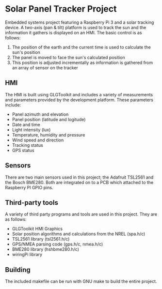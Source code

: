 # Solar Panel Tracker Project

Embedded systems project featuring a Raspberry Pi 3 and a solar tracking device. A two-axis (pan & tilt) platform is used to track the sun and the information it gathers is displayed on an HMI. The basic control is as follows:

  1. The position of the earth and the current time is used to calculate the sun's position
  2. The panel is moved to face the sun's calculated position
  3. This position is adjusted incrementally as information is gathered from an array of sensor on the tracker
 
 
## HMI

The HMI is built using GLGToolkit and includes a variety of measurements and parameters provided by the development platform. These parameters include:
  * Panel azimuth and elevation
  * Panel position (latitude and logitude)
  * Date and time
  * Light intensity (lux)
  * Temperature, humidity and pressure
  * Wind speed and direction
  * Tracking status
  * GPS status
  
## Sensors

There are two main sensors used in this project; the Adafruit TSL2561 and the Bosch BME280. Both are integrated on to a PCB which attached to the Raspberry PI GPIO pins.

## Third-party tools

A variety of third party programs and tools are used in this project. They are as follows:

  * GLGToolkit HMI Graphics 
  * Solar position algorithms and calculations from the NREL (spa.h/c)
  * TSL2561 library (tsl2561.h/c)
  * GPS/NMEA parsing code (gps.h/c, nmea.h/c)
  * BME280 library (hshbme280.h/c)
  * wiringPi library
  
## Building

The included makefile can be run with GNU make to build the entire project. 
